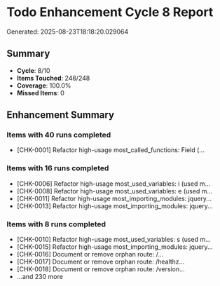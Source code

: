 # Todo Enhancement Cycle 8 Report

Generated: 2025-08-23T18:18:20.029064

## Summary

- **Cycle**: 8/10
- **Items Touched**: 248/248
- **Coverage**: 100.0%
- **Missed Items**: 0

## Enhancement Summary

### Items with 40 runs completed

- [CHK-0001] Refactor high-usage most_called_functions: Field (...

### Items with 16 runs completed

- [CHK-0006] Refactor high-usage most_used_variables: i (used m...
- [CHK-0008] Refactor high-usage most_used_variables: e (used m...
- [CHK-0011] Refactor high-usage most_importing_modules: jquery...
- [CHK-0013] Refactor high-usage most_importing_modules: jquery...

### Items with 8 runs completed

- [CHK-0010] Refactor high-usage most_used_variables: s (used m...
- [CHK-0015] Refactor high-usage most_importing_modules: jquery...
- [CHK-0016] Document or remove orphan route: /...
- [CHK-0017] Document or remove orphan route: /healthz...
- [CHK-0018] Document or remove orphan route: /version...
- ...and 230 more

